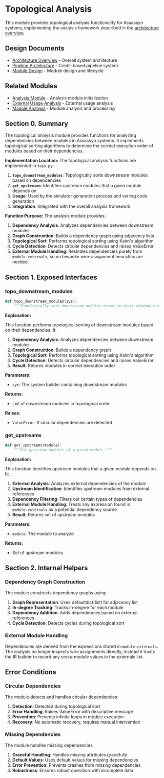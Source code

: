 # Topological Analysis

This module provides topological analysis functionality for Assassyn systems, implementing the analysis framework described in the [architecture overview](../../../docs/design/arch/arch.md).

## Design Documents

- [Architecture Overview](../../../docs/design/arch/arch.md) - Overall system architecture
- [Pipeline Architecture](../../../docs/design/internal/pipeline.md) - Credit-based pipeline system
- [Module Design](../../../docs/design/internal/module.md) - Module design and lifecycle

## Related Modules

- [Analysis Module](./__init__.py) - Analysis module initialization
- [External Usage Analysis](./external_usage.md) - External usage analysis
- [Module Analysis](../ir/module/) - Module analysis and processing

## Section 0. Summary

The topological analysis module provides functions for analyzing dependencies between modules in Assassyn systems. It implements topological sorting algorithms to determine the correct execution order of modules based on their dependencies.

**Implementation Location:** The topological analysis functions are implemented in `topo.py`:

1. **`topo_downstream_modules`**: Topologically sorts downstream modules based on dependencies
2. **`get_upstreams`**: Identifies upstream modules that a given module depends on
3. **Usage**: Used by the simulator generation process and verilog code generation
4. **Integration**: Integrated with the overall analysis framework

**Function Purpose:** The analysis module provides:

1. **Dependency Analysis**: Analyzes dependencies between downstream modules
2. **Graph Construction**: Builds a dependency graph using adjacency lists
3. **Topological Sort**: Performs topological sorting using Kahn's algorithm
4. **Cycle Detection**: Detects circular dependencies and raises ValueError
5. **External Module Handling**: Rekindles dependencies purely from `module.externals`, so no bespoke wire-assignment heuristics are needed.

## Section 1. Exposed Interfaces

### topo_downstream_modules

```python
def topo_downstream_modules(sys):
    """Topologically sort downstream modules based on their dependencies."""
```

**Explanation:**

This function performs topological sorting of downstream modules based on their dependencies. It:

1. **Dependency Analysis**: Analyzes dependencies between downstream modules
2. **Graph Construction**: Builds a dependency graph
3. **Topological Sort**: Performs topological sorting using Kahn's algorithm
4. **Cycle Detection**: Detects circular dependencies and raises ValueError
5. **Result**: Returns modules in correct execution order

**Parameters:**
- `sys`: The system builder containing downstream modules

**Returns:**
- List of downstream modules in topological order

**Raises:**
- `ValueError`: If circular dependencies are detected

### get_upstreams

```python
def get_upstreams(module):
    """Get upstream modules of a given module."""
```

**Explanation:**

This function identifies upstream modules that a given module depends on. It:

1. **External Analysis**: Analyzes external dependencies of the module
2. **Upstream Identification**: Identifies upstream modules from external references
3. **Dependency Filtering**: Filters out certain types of dependencies
4. **External Module Handling**: Treats any expression found in `module.externals` as a potential dependency source
5. **Result**: Returns set of upstream modules

**Parameters:**
- `module`: The module to analyze

**Returns:**
- Set of upstream modules

## Section 2. Internal Helpers

### Dependency Graph Construction

The module constructs dependency graphs using:

1. **Graph Representation**: Uses defaultdict(list) for adjacency list
2. **In-degree Tracking**: Tracks in-degree for each module
3. **Dependency Addition**: Adds dependencies based on external references
4. **Cycle Detection**: Detects cycles during topological sort

### External Module Handling

Dependencies are derived from the expressions stored in `module.externals`. The analysis no longer inspects wire assignments directly; instead it trusts the IR builder to record any cross-module values in the externals list.

## Error Conditions

### Circular Dependencies

The module detects and handles circular dependencies:

1. **Detection**: Detected during topological sort
2. **Error Handling**: Raises ValueError with descriptive message
3. **Prevention**: Prevents infinite loops in module execution
4. **Recovery**: No automatic recovery, requires manual intervention

### Missing Dependencies

The module handles missing dependencies:

1. **Graceful Handling**: Handles missing attributes gracefully
2. **Default Values**: Uses default values for missing dependencies
3. **Error Prevention**: Prevents crashes from missing dependencies
4. **Robustness**: Ensures robust operation with incomplete data
